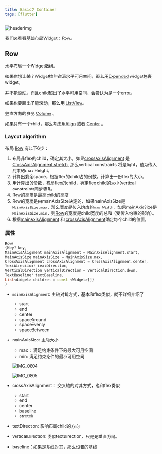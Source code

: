 ```yaml
---
title: Basic之 Container
tags: [flutter]
---
```

![headerimg](./Header.png)

我们来看看基础布局Widget：Row。

<!--truncate-->

## Row

水平布局一个Widget数组。

如果你想让某个Widget拉伸占满水平可用空间，那么用[Expanded](https://api.flutter.dev/flutter/widgets/Expanded-class.html) widget包裹widget。

并不能滚动。而且child超出了水平可用空间，会被认为是一个error。

如果你要超出了能滚动，那么用 [ListView](https://api.flutter.dev/flutter/widgets/ListView-class.html)。

竖直方向的参见 [Column](https://api.flutter.dev/flutter/widgets/Column-class.html)  。

如果只有一个child，那么考虑用[Align](https://api.flutter.dev/flutter/widgets/Align-class.html) 或者 [Center](https://api.flutter.dev/flutter/widgets/Center-class.html) 。

### Layout algorithm

布局 [Row](https://api.flutter.dev/flutter/widgets/Row-class.html) 有以下6步：

1. 布局非flex的child，确定其大小。如果[crossAxisAlignment](https://api.flutter.dev/flutter/widgets/Flex/crossAxisAlignment.html) 是 [CrossAxisAlignment.stretch](https://api.flutter.dev/flutter/rendering/CrossAxisAlignment.html), 那么vertical constraints 将是tight，值为传入约束的max Height。
2. 计算出剩余space，根据flex的child占的份数，计算出一份flex的大小。
3. 用计算出的份数，布局flex的child，确定flex child的大小(vertical constraints同步骤1)。
4. Row的高度是最高child的高度
5. Row的宽度是由mainAxisSize决定的，如果mainAxisSize是`MainAxisSize.max`，那么宽度是传入约束的`max Width`，如果mainAxisSize是`MainAxisSize.min`，则[Row](https://api.flutter.dev/flutter/widgets/Row-class.html)的宽度是child宽度的总和（受传入约束的影响）。
6. 根据[mainAxisAlignment](https://api.flutter.dev/flutter/widgets/Flex/mainAxisAlignment.html) 和 [crossAxisAlignment](https://api.flutter.dev/flutter/widgets/Flex/crossAxisAlignment.html)确定每个child的位置。

### 属性

```dart
Row(
{Key? key,
MainAxisAlignment mainAxisAlignment = MainAxisAlignment.start,
MainAxisSize mainAxisSize = MainAxisSize.max,
CrossAxisAlignment crossAxisAlignment = CrossAxisAlignment.center,
TextDirection? textDirection,
VerticalDirection verticalDirection = VerticalDirection.down,
TextBaseline? textBaseline,
List<Widget> children = const <Widget>[]}
)
```

- `mainAxisAlignment`: 主轴对其方式，基本和flex类似，就不详细介绍了

  - start
  - end
  - center
  - spaceAround
  - spaceEvenly
  - spaceBetween

- mainAxisSize: 主轴大小

  - max： 满足约束条件下的最大可用空间
  - min: 满足约束条件的最小可用空间

  ![IMG_0804](https://tva1.sinaimg.cn/large/e6c9d24egy1h2jlnlj9b5j205k04m744.jpg)

  ![IMG_0805](https://tva1.sinaimg.cn/large/e6c9d24egy1h2jlnzqwqhj205k04ia9w.jpg)

- crossAxisAlignment： 交叉轴的对其方式，也和flex类似

  - start
  - end
  - center
  - baseline
  - stretch

- textDirection: 影响布局child的方向

- verticalDirection: 类似textDirection，只是是垂直方向。

- baseline：如果是基线对其，那么设置的基线

